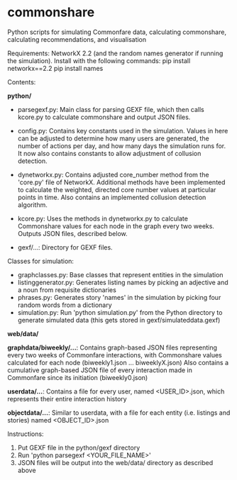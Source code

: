 # commonshare
Python scripts for simulating Commonfare data, calculating commonshare, calculating recommendations, and visualisation

Requirements:
NetworkX 2.2 (and the random names generator if running the simulation). Install with the following commands:
pip install networkx==2.2
pip install names

Contents:

<b>python/</b>

- parsegexf.py: Main class for parsing GEXF file, which then calls kcore.py to calculate commonshare and output JSON files.

- config.py: Contains key constants used in the simulation. Values in here can be adjusted to determine how many users are generated, the number of actions per day, and how many days the simulation runs for. It now also contains constants to allow adjustment of collusion detection.

- dynetworkx.py: Contains adjusted core_number method from the 'core.py' file of NetworkX. Additional methods have been implemented to calculate the weighted, directed core number values at particular points in time. Also contains an implemented collusion detection algorithm. 

- kcore.py: Uses the methods in dynetworkx.py to calculate Commonshare values for each node in the graph every two weeks. Outputs JSON files, described below. 

- gexf/...: Directory for GEXF files. 

Classes for simulation:
- graphclasses.py: Base classes that represent entities in the simulation
- listinggenerator.py: Generates listing names by picking an adjective and a noun from requisite dictionaries
- phrases.py: Generates story 'names' in the simulation by picking four random words from a dictionary
- simulation.py: Run 'python simulation.py' from the Python directory to generate simulated data (this gets stored in gexf/simulateddata.gexf)

<b>web/data/</b>

  <b>graphdata/biweekly/...</b>: Contains graph-based JSON files representing every two weeks of Commonfare interactions, with Commonshare values calculated for each node (biweekly1.json ... biweeklyX.json)
    Also contains a cumulative graph-based JSON file of every interaction made in Commonfare since its initiation (biweekly0.json)

  <b>userdata/...</b>: Contains a file for every user, named <USER_ID>.json, which represents their entire interaction history
  
  <b>objectdata/...</b>: Similar to userdata, with a file for each entity (i.e. listings and stories) named <OBJECT_ID>.json

Instructions:
1. Put GEXF file in the python/gexf directory
2. Run 'python parsegexf <YOUR_FILE_NAME>'
3. JSON files will be output into the web/data/ directory as described above
